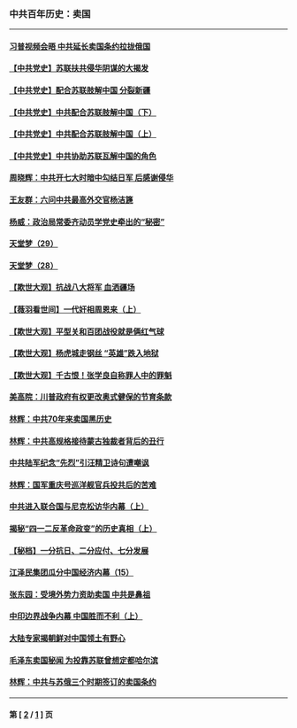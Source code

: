 ### 中共百年历史：卖国
---
#### [习普视频会晤 中共延长卖国条约拉拢俄国](../../pages/nf1176117/n13060971.md?10130430) 
#### [【中共党史】苏联扶共侵华阴谋的大揭发](../../pages/nf1176117/n13056050.md?10130430) 
#### [【中共党史】配合苏联肢解中国 分裂新疆](../../pages/nf1176117/n13040700.md?10130430) 
#### [【中共党史】中共配合苏联肢解中国（下）](../../pages/nf1176117/n13035660.md?10130430) 
#### [【中共党史】中共配合苏联肢解中国（上）](../../pages/nf1176117/n13030262.md?10130430) 
#### [【中共党史】中共协助苏联瓦解中国的角色](../../pages/nf1176117/n13018109.md?10130430) 
#### [周晓辉：中共开七大时暗中勾结日军 后感谢侵华](../../pages/nf1176117/n12921960.md?10130430) 
#### [王友群：六问中共最高外交官杨洁篪](../../pages/nf1176117/n12836495.md?10130430) 
#### [杨威：政治局常委齐动员学党史牵出的“秘密”](../../pages/nf1176117/n12764642.md?10130430) 
#### [天堂梦（29）](../../pages/nf1176117/n12408465.md?10130430) 
#### [天堂梦（28）](../../pages/nf1176117/n12408309.md?10130430) 
#### [【欺世大观】抗战八大将军 血洒疆场](../../pages/nf1176117/n12357044.md?10130430) 
#### [【薇羽看世间】一代奸相周恩来（上）](../../pages/nf1176117/n12401109.md?10130430) 
#### [【欺世大观】平型关和百团战役就是俩红气球](../../pages/nf1176117/n12359157.md?10130430) 
#### [【欺世大观】杨虎城走钢丝 “英雄”跌入地狱](../../pages/nf1176117/n12358840.md?10130430) 
#### [【欺世大观】千古恨！张学良自称罪人中的罪魁](../../pages/nf1176117/n12358629.md?10130430) 
#### [美高院：川普政府有权更改奥式健保的节育条款](../../pages/nf1176117/n12242171.md?10130430) 
#### [林辉：中共70年来卖国黑历史](../../pages/nf1176117/n11552181.md?10130430) 
#### [林辉：中共高规格接待蒙古独裁者背后的丑行](../../pages/nf1176117/n11225005.md?10130430) 
#### [中共陆军纪念“先烈”引汪精卫诗句遭嘲讽](../../pages/nf1176117/n11153345.md?10130430) 
#### [林辉：国军重庆号巡洋舰官兵投共后的苦难](../../pages/nf1176117/n10997801.md?10130430) 
#### [中共进入联合国与尼克松访华内幕（上）](../../pages/nf1176117/n10138788.md?10130430) 
#### [揭秘“四一二反革命政变”的历史真相（上）](../../pages/nf1176117/n9996650.md?10130430) 
#### [【秘档】一分抗日、二分应付、七分发展](../../pages/nf1176117/n9331484.md?10130430) 
#### [江泽民集团瓜分中国经济内幕（15）](../../pages/nf1176117/n9268584.md?10130430) 
#### [张东园：受境外势力资助卖国 中共是鼻祖](../../pages/nf1176117/n9272480.md?10130430) 
#### [中印边界战争内幕 中国胜而不利（上）](../../pages/nf1176117/n9252458.md?10130430) 
#### [大陆专家揭朝鲜对中国领土有野心](../../pages/nf1176117/n9074056.md?10130430) 
#### [毛泽东卖国秘闻 为投靠苏联曾想定都哈尔滨](../../pages/nf1176117/n9058631.md?10130430) 
#### [林辉：中共与苏俄三个时期签订的卖国条约](../../pages/nf1176117/n9036062.md?10130430) 

---
#### 第 [ [2](./2.md?10130430) / [1](./1.md?10130430) ] 页

